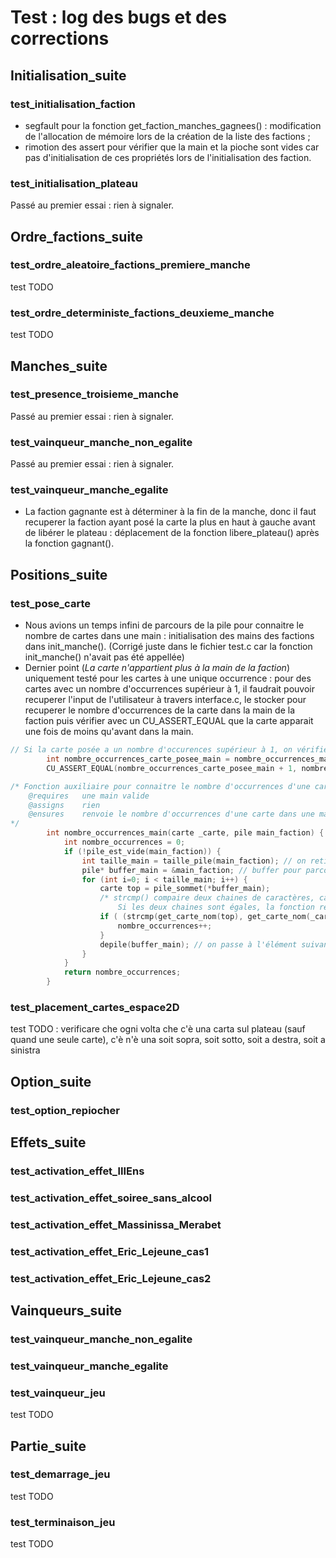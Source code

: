 
# Test : log des bugs et des corrections

## Initialisation_suite

### test_initialisation_faction
- segfault pour la fonction get_faction_manches_gagnees() : modification de l'allocation de mémoire lors de la création de la liste des factions ;
- rimotion des assert pour vérifier que la main et la pioche sont vides car pas d'initialisation de ces propriétés lors de l'initialisation des faction.

### test_initialisation_plateau
Passé au premier essai : rien à signaler.



## Ordre_factions_suite
### test_ordre_aleatoire_factions_premiere_manche
test TODO
### test_ordre_deterministe_factions_deuxieme_manche
test TODO



## Manches_suite
### test_presence_troisieme_manche
Passé au premier essai : rien à signaler.
### test_vainqueur_manche_non_egalite
Passé au premier essai : rien à signaler.
### test_vainqueur_manche_egalite
- La faction gagnante est à déterminer à la fin de la manche, donc il faut recuperer la faction ayant posé la carte la plus en haut à gauche avant de libérer le plateau : déplacement de la fonction libere_plateau() après la fonction gagnant().



## Positions_suite
### test_pose_carte
- Nous avions un temps infini de parcours de la pile pour connaitre le nombre de cartes dans une main : initialisation des mains des factions dans init_manche(). (Corrigé juste dans le fichier test.c car la fonction init_manche() n'avait pas été appellée)
- Dernier point (_La carte n'appartient plus à la main de la faction_) uniquement testé pour les cartes à une unique occurrence : pour des cartes avec un nombre d'occurrences supérieur à 1, il faudrait pouvoir recuperer l'input de l'utilisateur à travers interface.c, le stocker pour recuperer le nombre d'occurrences de la carte dans la main de la faction puis vérifier avec un CU_ASSERT_EQUAL que la carte apparait une fois de moins qu'avant dans la main. 

``` c
// Si la carte posée a un nombre d'occurences supérieur à 1, on vérifie que maintenant elle apparait dans la main une fois de moins que son nombre d'occurrences 
        int nombre_occurrences_carte_posee_main = nombre_occurrences_main(carte_a_poser, get_faction_main(faction);
        CU_ASSERT_EQUAL(nombre_occurrences_carte_posee_main + 1, nombre_occurrences_carte_posee);
```

``` c
/* Fonction auxiliaire pour connaitre le nombre d'occurrences d'une carte dans une main
    @requires   une main valide
    @assigns    rien
    @ensures    renvoie le nombre d'occurrences d'une carte dans une main
*/
        int nombre_occurrences_main(carte _carte, pile main_faction) {
            int nombre_occurrences = 0;
            if (!pile_est_vide(main_faction)) {
                int taille_main = taille_pile(main_faction); // on retient la taille initiale de la main pour pouvoir la parcourir
                pile* buffer_main = &main_faction; // buffer pour parcourir la main sans la modifier
                for (int i=0; i < taille_main; i++) {
                    carte top = pile_sommet(*buffer_main);
                    /* strcmp() compaire deux chaines de caractères, caractère par caractère. 
                        Si les deux chaines sont égales, la fonction renvoie 0. */
                    if ( (strcmp(get_carte_nom(top), get_carte_nom(_carte))) == 0 ) { 
                        nombre_occurrences++;
                    } 
                    depile(buffer_main); // on passe à l'élément suivant de la pile 
                }
            }
            return nombre_occurrences;
        }
 ```
       
### test_placement_cartes_espace2D
test TODO : verificare che ogni volta che c'è una carta sul plateau (sauf quand une seule carte), c'è n'è una soit sopra, soit sotto, soit a destra, soit a sinistra



## Option_suite
### test_option_repiocher



## Effets_suite
### test_activation_effet_lIIEns
### test_activation_effet_soiree_sans_alcool 
### test_activation_effet_Massinissa_Merabet
### test_activation_effet_Eric_Lejeune_cas1
### test_activation_effet_Eric_Lejeune_cas2



## Vainqueurs_suite
### test_vainqueur_manche_non_egalite
### test_vainqueur_manche_egalite
### test_vainqueur_jeu
test TODO 



## Partie_suite
### test_demarrage_jeu
test TODO
### test_terminaison_jeu
test TODO